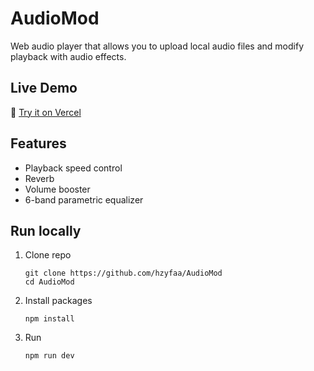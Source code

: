 # AudioMod
Web audio player that allows you to upload local audio files and modify playback with audio effects.

## Live Demo
🔗 [Try it on Vercel](https://audio-mod.vercel.app)

## Features
- Playback speed control
- Reverb
- Volume booster
- 6-band parametric equalizer

## Run locally
1. Clone repo
   ```
   git clone https://github.com/hzyfaa/AudioMod
   cd AudioMod
   ```
2. Install packages
   ```
   npm install
   ```
3. Run
   ```
   npm run dev
   ```
